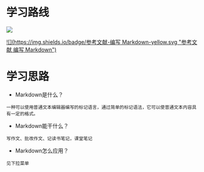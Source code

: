 # 学习路线

![](image/1.jpeg)

[![](https://img.shields.io/badge/参考文献-编写 Markdown-yellow.svg "参考文献 编写 Markdown")](https://shd101wyy.github.io/markdown-preview-enhanced/#/zh-cn/presentation?id=presentation-front-matter)


# 学习思路
- Markdown是什么？
```
一种可以使用普通文本编辑器编写的标记语言，通过简单的标记语法，它可以使普通文本内容具有一定的格式。
```
- Markdown能干什么？
```
写作文、批改作文、记读书笔记，课堂笔记
```
- Markdown怎么应用？
```
见下拉菜单
```
